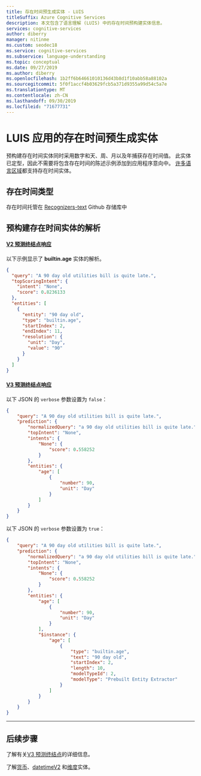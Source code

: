 ```yaml
---
title: 存在时间预生成实体 - LUIS
titleSuffix: Azure Cognitive Services
description: 本文包含了语言理解 (LUIS) 中的存在时间预构建实体信息。
services: cognitive-services
author: diberry
manager: nitinme
ms.custom: seodec18
ms.service: cognitive-services
ms.subservice: language-understanding
ms.topic: conceptual
ms.date: 09/27/2019
ms.author: diberry
ms.openlocfilehash: 1b2ff6b64661010136d43b8d1f10abb58a88102a
ms.sourcegitcommit: 5f0f1accf4b03629fcb5a371d9355a99d54c5a7e
ms.translationtype: MT
ms.contentlocale: zh-CN
ms.lasthandoff: 09/30/2019
ms.locfileid: "71677731"
---
```

# <a name="age-prebuilt-entity-for-a-luis-app"></a>LUIS 应用的存在时间预生成实体
预构建存在时间实体同时采用数字和天、周、月以及年捕获存在时间值。 此实体已定型，因此不需要将包含存在时间的陈述示例添加到应用程序意向中。 [许多语言区域](luis-reference-prebuilt-entities.md)都支持存在时间实体。 

## <a name="types-of-age"></a>存在时间类型
存在时间托管在 [Recognizers-text](https://github.com/Microsoft/Recognizers-Text/blob/master/Patterns/English/English-NumbersWithUnit.yaml#L3) Github 存储库中

## <a name="resolution-for-prebuilt-age-entity"></a>预构建存在时间实体的解析

#### <a name="v2-prediction-endpoint-responsetabv2"></a>[V2 预测终结点响应](#tab/V2)

以下示例显示了 **builtin.age** 实体的解析。

```json
{
  "query": "A 90 day old utilities bill is quite late.",
  "topScoringIntent": {
    "intent": "None",
    "score": 0.8236133
  },
  "entities": [
    {
      "entity": "90 day old",
      "type": "builtin.age",
      "startIndex": 2,
      "endIndex": 11,
      "resolution": {
        "unit": "Day",
        "value": "90"
      }
    }
  ]
}
```

#### <a name="v3-prediction-endpoint-responsetabv3"></a>[V3 预测终结点响应](#tab/V3)

以下 JSON 的 `verbose` 参数设置为 `false`：

```json
{
    "query": "A 90 day old utilities bill is quite late.",
    "prediction": {
        "normalizedQuery": "a 90 day old utilities bill is quite late.",
        "topIntent": "None",
        "intents": {
            "None": {
                "score": 0.558252
            }
        },
        "entities": {
            "age": [
                {
                    "number": 90,
                    "unit": "Day"
                }
            ]
        }
    }
}
```

以下 JSON 的 `verbose` 参数设置为 `true`：

```json
{
    "query": "A 90 day old utilities bill is quite late.",
    "prediction": {
        "normalizedQuery": "a 90 day old utilities bill is quite late.",
        "topIntent": "None",
        "intents": {
            "None": {
                "score": 0.558252
            }
        },
        "entities": {
            "age": [
                {
                    "number": 90,
                    "unit": "Day"
                }
            ],
            "$instance": {
                "age": [
                    {
                        "type": "builtin.age",
                        "text": "90 day old",
                        "startIndex": 2,
                        "length": 10,
                        "modelTypeId": 2,
                        "modelType": "Prebuilt Entity Extractor"
                    }
                ]
            }
        }
    }
}
```

* * * 

## <a name="next-steps"></a>后续步骤

了解有关[V3 预测终结点](luis-migration-api-v3.md)的详细信息。

了解[货币](luis-reference-prebuilt-currency.md)、[datetimeV2](luis-reference-prebuilt-datetimev2.md) 和[维度](luis-reference-prebuilt-dimension.md)实体。 
